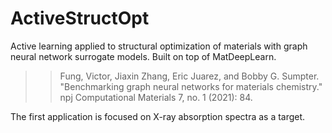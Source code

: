 # ActiveStructOpt

Active learning applied to structural optimization of materials with graph neural network surrogate models. Built on top of MatDeepLearn. 

>> Fung, Victor, Jiaxin Zhang, Eric Juarez, and Bobby G. Sumpter. "Benchmarking graph neural networks for materials chemistry." npj Computational Materials 7, no. 1 (2021): 84.

The first application is focused on X-ray absorption spectra as a target. 
